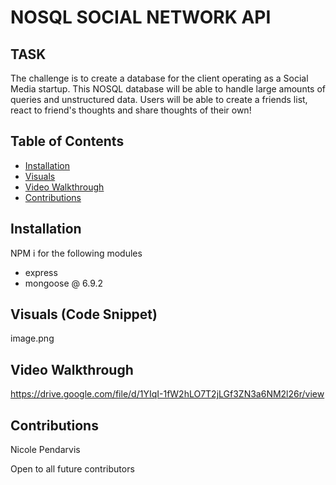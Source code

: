 # NOSQL SOCIAL NETWORK API

## TASK

The challenge is to create a database for the client operating as a Social Media startup. This NOSQL database will be able to handle large amounts of queries and unstructured data. Users will be able to create a friends list, react to friend's thoughts and share thoughts of their own!

## Table of Contents

- [Installation](#Installation)
- [Visuals](#Visuals)
- [Video Walkthrough](#video-walkthrough)
- [Contributions](#contributions)

## Installation

NPM i for the following modules

- express
- mongoose @ 6.9.2

## Visuals (Code Snippet)

image.png

## Video Walkthrough

https://drive.google.com/file/d/1YIqI-1fW2hLO7T2jLGf3ZN3a6NM2l26r/view

## Contributions

Nicole Pendarvis

Open to all future contributors
